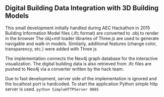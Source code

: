 ## Digital Building Data Integration with 3D Building Models
This small development initially handled during AEC Hackathon in 2015
Building Information Model files (.ifc format) are converted to .obj to render in the browser
The obj+mtl loader libraries of Three.js are used to generate navigable and walk-in models.
Similarly, additional features (change color, transparency, etc.) were added with Three js

The implementation connects the Neo4j graph database for the interactive visualization.
The digital building data is also retrieved from .ifc files are pushed to Neo4j via a converter written by the hack team.


Due to fast development, server side of the implementation is ignored and the localhost port is hardcoded.
To start the application Python simple http server is used.
`python SimpleHTTPServer 8085`
